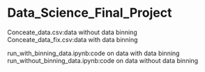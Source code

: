 # Data_Science_Final_Project
Conceate_data.csv:data without data binning  
Conceate_data_fix.csv:data with data binning  
  
run_with_binning_data.ipynb:code on data with data binning  
run_without_binning_data.ipynb:code on data without data binning  
